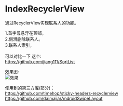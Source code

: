 # IndexRecyclerView  

通过RecyclerView实现联系人的功能。

1.首字母悬浮在顶部。<br />
2.侧滑删除联系人。<br />
3.联系人索引。<br />
<br />
可以对比一下 这个: <br />
https://github.com/jiang111/SortList

效果图: <br />![效果](https://raw.githubusercontent.com/jiang111/IndexRecyclerView/master/art/art.gif)

使用到的第三方库(部分)：<br />
https://github.com/timehop/sticky-headers-recyclerview
https://github.com/daimajia/AndroidSwipeLayout
